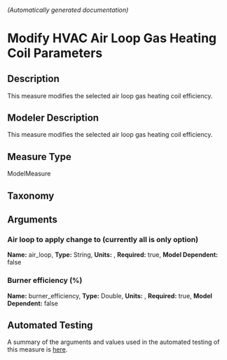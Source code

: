 

###### (Automatically generated documentation)

# Modify HVAC Air Loop Gas Heating Coil Parameters

## Description
This measure modifies the selected air loop gas heating coil efficiency.

## Modeler Description
This measure modifies the selected air loop gas heating coil efficiency.

## Measure Type
ModelMeasure

## Taxonomy


## Arguments


### Air loop to apply change to (currently all is only option)

**Name:** air_loop,
**Type:** String,
**Units:** ,
**Required:** true,
**Model Dependent:** false

### Burner efficiency (%)

**Name:** burner_efficiency,
**Type:** Double,
**Units:** ,
**Required:** true,
**Model Dependent:** false






## Automated Testing
A summary of the arguments and values used in the automated testing of this measure is [here](./tests/README.md).
